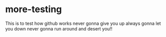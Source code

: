 # more-testing
This is to test how github works
never gonna give you up
always gonna let you down
never gonna run around and desert you!!
